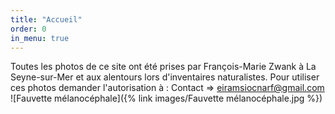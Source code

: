 ```yaml
---
title: "Accueil"
order: 0
in_menu: true
---
```

Toutes les photos de ce site ont été prises par François-Marie Zwank à La Seyne-sur-Mer et aux alentours lors d'inventaires naturalistes. 
Pour utiliser ces photos demander l'autorisation à :
 Contact => eiramsiocnarf@gmail.com 
![Fauvette mélanocéphale]({% link images/Fauvette mélanocéphale.jpg %}) 